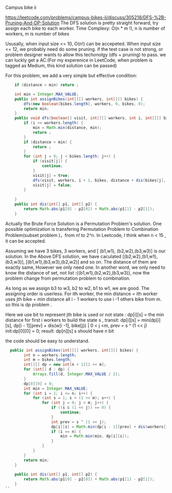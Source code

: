 Campus bike ii

https://leetcode.com/problems/campus-bikes-ii/discuss/305218/DFS-%2B-Pruning-And-DP-Solution
The DFS solution is pretty straight forward, try assign each bike to each worker.
Time Complexy: O(n * m !), n is number of workers, m is number of bikes

Ususally, when input size <= 10, O(n!) can be accepeted. When input size <= 12, we probably need do some pruning. if the test case is not strong, or problem designer wants to allow this techonolgy (dfs + pruning) to pass. we can luckly get a AC.(For my experenice in LeetCode, when problem is tagged as Medium, this kind solution can be passed)

For this problem, we add a very simple but effective condition:
```java
	if (distance > min) return ;

	int min = Integer.MAX_VALUE;
    public int assignBikes(int[][] workers, int[][] bikes) {
        dfs(new boolean[bikes.length], workers, 0, bikes, 0);
        return min;
    }
    public void dfs(boolean[] visit, int[][] workers, int i, int[][] bikes, int distance) {
        if (i >= workers.length) {
            min = Math.min(distance, min);
            return ;
        }
        if (distance > min) {
            return ;
        }
        for (int j = 0; j < bikes.length; j++) {
            if (visit[j]) {
                continue;
            }
            visit[j] = true;
            dfs(visit, workers, i + 1, bikes, distance + dis(bikes[j], workers[i]));
            visit[j] = false;
        }
        
    }
    public int dis(int[] p1, int[] p2) {
        return Math.abs(p1[0] - p2[0]) + Math.abs(p1[1] - p2[1]);
    }
```
Actually the Brute Force Solution is a Permutation Problem's solution.
One possible optimization is transfering Permutation Problem to Combination Problem(subset problem )，from n! to 2^n. In Leetcode, I think when n < 15 , it can be accepted.

Assuming we have 3 bikes, 3 workers, and [ (b1,w1), (b2,w2),(b3,w3)] is our solution. In the Above DFS solution, we have caculated [(b2,w2),(b1,w1),(b3,w3)], [(b1,w1),(b3,w3),(b2,w2)] and so on. The distance of them are exactly same, However we only need one. In another word, we only need to know the distance of set, not list :{(b1,w1),(b2,w2),(b3,w3)}, now the problem change from permutation problem to combination.

As long as we assign b3 to w3, b2 to w2, b1 to w1, we are good. The assigning order is userless.
For ith worker, the min distance = ith worker uses jth bike + min distance all i - 1 workers to use i -1 others bike from m. so this is dp problem .

Here we use bit to represent jth bike is used or not
state : dp[i][s] = the min distance for first i workers to build the state s ,
transit: dp[i][s] = min(dp[i][s], dp[i - 1][prev] + dis(w[i -1], bike[j)) | 0 < j <m, prev = s ^ (1 << j)
init:dp[0][0] = 0;
result: dp[n][s] s should have n bit

the code should be easy to understand.
```java
  public int assignBikes(int[][] workers, int[][] bikes) {
        int n = workers.length;
        int m = bikes.length;
        int[][] dp = new int[n + 1][1 << m];
        for (int[] d : dp) {
            Arrays.fill(d, Integer.MAX_VALUE / 2);
        }
        dp[0][0] = 0;
        int min = Integer.MAX_VALUE;
        for (int i = 1; i <= n; i++) {
            for (int s = 1; s < (1 << m); s++) {
                for (int j = 0; j < m; j++) {
                    if ((s & (1 << j)) == 0) {
                        continue;
                    }
                    int prev = s ^ (1 << j);
                    dp[i][s] = Math.min(dp[i - 1][prev] + dis(workers[i - 1], bikes[j]), dp[i][s]) ;
                    if (i == n) {
                        min = Math.min(min, dp[i][s]);
                    }
                }
            }
        }
        return min;
    }
  
    public int dis(int[] p1, int[] p2) {
        return Math.abs(p1[0] - p2[0]) + Math.abs(p1[1] - p2[1]);
    }
``
